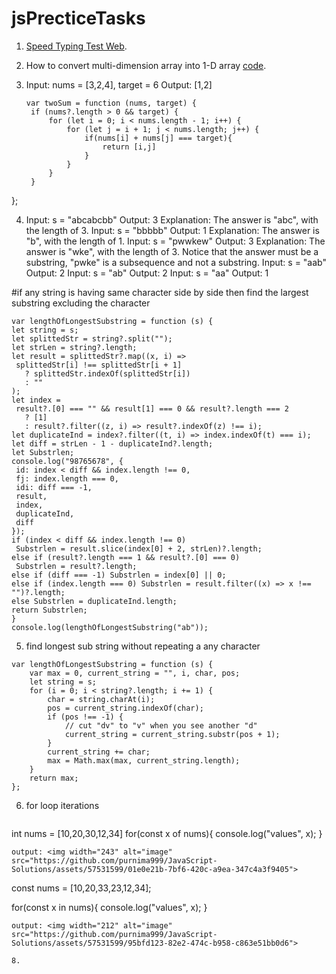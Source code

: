 # jsPrecticeTasks

1. [Speed Typing Test Web](https://github.com/purnima999/jsPrecticeTasks/tree/main/speedTyper).
2. How to convert multi-dimension array into 1-D array [code](https://github.com/purnima999/JavaScript-Solutions/blob/main/two.js).
3. Input: nums = [3,2,4], target = 6
   Output: [1,2]
   
   ```
   var twoSum = function (nums, target) {
    if (nums?.length > 0 && target) {
        for (let i = 0; i < nums.length - 1; i++) {
            for (let j = i + 1; j < nums.length; j++) {
                if(nums[i] + nums[j] === target){
                    return [i,j]
                }
            }
        }
    }
};


4. Input: s = "abcabcbb"
   Output: 3
   Explanation: The answer is "abc", with the length of 3.
   Input: s = "bbbbb"
   Output: 1
   Explanation: The answer is "b", with the length of 1.
   Input: s = "pwwkew"
   Output: 3
   Explanation: The answer is "wke", with the length of 3. Notice that the answer must be a substring, "pwke" is a subsequence and not a substring.
   Input: s = "aab"
   Output: 2
   Input: s = "ab"
   Output: 2
   Input: s = "aa"
   Output: 1

#if any string is having same character side by side then find the largest substring excluding the character
   ```
   var lengthOfLongestSubstring = function (s) {
  let string = s;
  let splittedStr = string?.split("");
  let strLen = string?.length;
  let result = splittedStr?.map((x, i) =>
    splittedStr[i] !== splittedStr[i + 1]
      ? splittedStr.indexOf(splittedStr[i])
      : ""
  );
  let index =
    result?.[0] === "" && result[1] === 0 && result?.length === 2
      ? [1]
      : result?.filter((z, i) => result?.indexOf(z) !== i);
  let duplicateInd = index?.filter((t, i) => index.indexOf(t) === i);
  let diff = strLen - 1 - duplicateInd?.length;
  let Substrlen;
  console.log("98765678", {
    id: index < diff && index.length !== 0,
    fj: index.length === 0,
    idi: diff === -1,
    result,
    index,
    duplicateInd,
    diff
  });
  if (index < diff && index.length !== 0)
    Substrlen = result.slice(index[0] + 2, strLen)?.length;
  else if (result?.length === 1 && result?.[0] === 0)
    Substrlen = result?.length;
  else if (diff === -1) Substrlen = index[0] || 0;
  else if (index.length === 0) Substrlen = result.filter((x) => x !== "")?.length;
  else Substrlen = duplicateInd.length;
  return Substrlen;
}
console.log(lengthOfLongestSubstring("ab"));
```

5. find longest sub string without repeating a any character

```
var lengthOfLongestSubstring = function (s) {
    var max = 0, current_string = "", i, char, pos;
    let string = s;
    for (i = 0; i < string?.length; i += 1) {
        char = string.charAt(i);
        pos = current_string.indexOf(char);
        if (pos !== -1) {
            // cut "dv" to "v" when you see another "d"
            current_string = current_string.substr(pos + 1);
        }
        current_string += char;
        max = Math.max(max, current_string.length);
    }
    return max;
};
```

6. for loop iterations
   ```
 int nums = [10,20,30,12,34]
 for(const x of nums){
  console.log("values", x);
}
   ```
output: <img width="243" alt="image" src="https://github.com/purnima999/JavaScript-Solutions/assets/57531599/01e0e21b-7bf6-420c-a9ea-347c4a3f9405">
```
const nums = [10,20,33,23,12,34];

for(const x in nums){
  console.log("values", x);
}
```
output: <img width="212" alt="image" src="https://github.com/purnima999/JavaScript-Solutions/assets/57531599/95bfd123-82e2-474c-b958-c863e51bb0d6">

8. 


